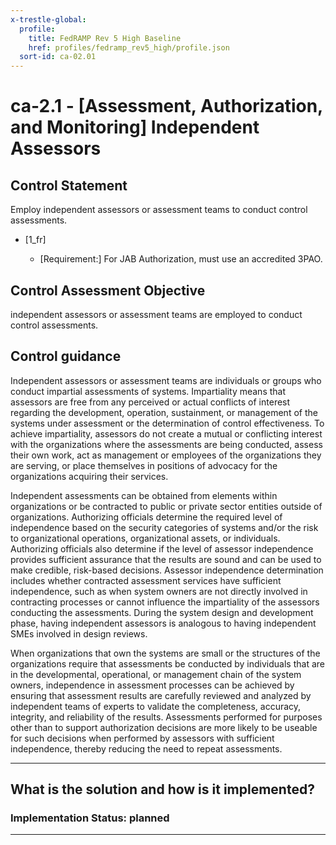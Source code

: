 ```yaml
---
x-trestle-global:
  profile:
    title: FedRAMP Rev 5 High Baseline
    href: profiles/fedramp_rev5_high/profile.json
  sort-id: ca-02.01
---
```


# ca-2.1 - \[Assessment, Authorization, and Monitoring\] Independent Assessors

## Control Statement

Employ independent assessors or assessment teams to conduct control assessments.

- \[1_fr\]

  - \[Requirement:\] For JAB Authorization, must use an accredited 3PAO.

## Control Assessment Objective

independent assessors or assessment teams are employed to conduct control assessments.

## Control guidance

Independent assessors or assessment teams are individuals or groups who conduct impartial assessments of systems. Impartiality means that assessors are free from any perceived or actual conflicts of interest regarding the development, operation, sustainment, or management of the systems under assessment or the determination of control effectiveness. To achieve impartiality, assessors do not create a mutual or conflicting interest with the organizations where the assessments are being conducted, assess their own work, act as management or employees of the organizations they are serving, or place themselves in positions of advocacy for the organizations acquiring their services.

Independent assessments can be obtained from elements within organizations or be contracted to public or private sector entities outside of organizations. Authorizing officials determine the required level of independence based on the security categories of systems and/or the risk to organizational operations, organizational assets, or individuals. Authorizing officials also determine if the level of assessor independence provides sufficient assurance that the results are sound and can be used to make credible, risk-based decisions. Assessor independence determination includes whether contracted assessment services have sufficient independence, such as when system owners are not directly involved in contracting processes or cannot influence the impartiality of the assessors conducting the assessments. During the system design and development phase, having independent assessors is analogous to having independent SMEs involved in design reviews.

When organizations that own the systems are small or the structures of the organizations require that assessments be conducted by individuals that are in the developmental, operational, or management chain of the system owners, independence in assessment processes can be achieved by ensuring that assessment results are carefully reviewed and analyzed by independent teams of experts to validate the completeness, accuracy, integrity, and reliability of the results. Assessments performed for purposes other than to support authorization decisions are more likely to be useable for such decisions when performed by assessors with sufficient independence, thereby reducing the need to repeat assessments.

______________________________________________________________________

## What is the solution and how is it implemented?

<!-- For implementation status enter one of: implemented, partial, planned, alternative, not-applicable -->

<!-- Note that the list of rules under ### Rules: is read-only and changes will not be captured after assembly to JSON -->
<!-- Add control implementation description here for control: ca-2.1 -->

### Implementation Status: planned

______________________________________________________________________
